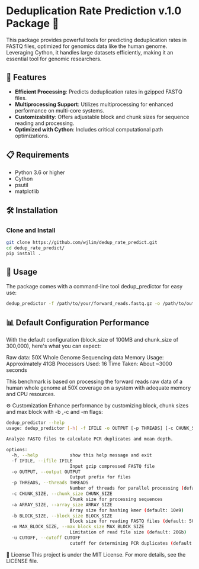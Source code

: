 # Deduplication Rate Prediction v.1.0 Package 🧬

This package provides powerful tools for predicting deduplication rates in FASTQ files, optimized for genomics data like the human genome. Leveraging Cython, it handles large datasets efficiently, making it an essential tool for genomic researchers.

## 🌟 Features

- **Efficient Processing**: Predicts deduplication rates in gzipped FASTQ files.
- **Multiprocessing Support**: Utilizes multiprocessing for enhanced performance on multi-core systems.
- **Customizability**: Offers adjustable block and chunk sizes for sequence reading and processing.
- **Optimized with Cython**: Includes critical computational path optimizations.

## 📋 Requirements

- Python 3.6 or higher
- Cython
- psutil
- matplotlib

## 🛠 Installation

### Clone and Install

```bash
git clone https://github.com/wjlim/dedup_rate_predict.git
cd dedup_rate_predict/
pip install .
```
## 🚀 Usage
The package comes with a command-line tool dedup_predictor for easy use:
```bash
dedup_predictor -f /path/to/your/forward_reads.fastq.gz -o /path/to/output_prefix
```
## 📊 Default Configuration Performance
With the default configuration (block_size of 100MB and chunk_size of 300,000), here's what you can expect:

Raw data: 50X Whole Genome Sequencing data
Memory Usage: Approximately 41GB
Processors Used: 16
Time Taken: About ~3000 seconds

This benchmark is based on processing the forward reads raw data of a human whole genome at 50X coverage on a system with adequate memory and CPU resources.

⚙️ Customization
Enhance performance by customizing block, chunk sizes and max block with -b ,-c and -m flags:

```bash
dedup_predictor --help
usage: dedup_predictor [-h] -f IFILE -o OUTPUT [-p THREADS] [-c CHUNK_SIZE] [-a ARRAY_SIZE] [-b BLOCK_SIZE] [-m MAX_BLOCK_SIZE] [-u CUTOFF]

Analyze FASTQ files to calculate PCR duplicates and mean depth.

options:
  -h, --help            show this help message and exit
  -f IFILE, --ifile IFILE
                        Input gzip compressed FASTQ file
  -o OUTPUT, --output OUTPUT
                        Output prefix for files
  -p THREADS, --threads THREADS
                        Number of threads for parallel processing (default: 8)
  -c CHUNK_SIZE, --chunk_size CHUNK_SIZE
                        Chunk size for processing sequences
  -a ARRAY_SIZE, --array_size ARRAY_SIZE
                        Array size for hashing kmer (default: 10e9)
  -b BLOCK_SIZE, --block_size BLOCK_SIZE
                        Block size for reading FASTQ files (default: 500MB)
  -m MAX_BLOCK_SIZE, --max_block_size MAX_BLOCK_SIZE
                        Limitation of read file size (default: 20Gb)
  -u CUTOFF, --cutoff CUTOFF
                        cutoff for determining PCR duplicates (default: 2)
```

📄 License
This project is under the MIT License. For more details, see the LICENSE file.
